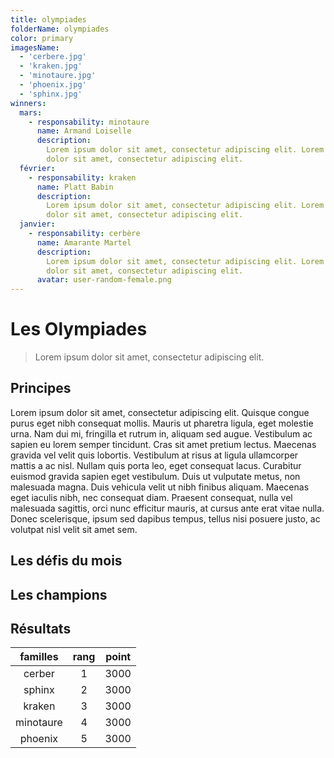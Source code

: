 ```yaml
---
title: olympiades
folderName: olympiades
color: primary
imagesName:
  - 'cerbere.jpg'
  - 'kraken.jpg'
  - 'minotaure.jpg'
  - 'phoenix.jpg'
  - 'sphinx.jpg'
winners:
  mars:
    - responsability: minotaure
      name: Armand Loiselle
      description:
        Lorem ipsum dolor sit amet, consectetur adipiscing elit. Lorem ipsum
        dolor sit amet, consectetur adipiscing elit.
  février:
    - responsability: kraken
      name: Platt Babin
      description:
        Lorem ipsum dolor sit amet, consectetur adipiscing elit. Lorem ipsum
        dolor sit amet, consectetur adipiscing elit.
  janvier:
    - responsability: cerbère
      name: Amarante Martel
      description:
        Lorem ipsum dolor sit amet, consectetur adipiscing elit. Lorem ipsum
        dolor sit amet, consectetur adipiscing elit.
      avatar: user-random-female.png
---
```


<div class="font-olympiades tracking-widest">

# Les Olympiades

</div>

> Lorem ipsum dolor sit amet, consectetur adipiscing elit.

## Principes

Lorem ipsum dolor sit amet, consectetur adipiscing elit. Quisque congue purus
eget nibh consequat mollis. Mauris ut pharetra ligula, eget molestie urna. Nam
dui mi, fringilla et rutrum in, aliquam sed augue. Vestibulum ac sapien eu lorem
semper tincidunt. Cras sit amet pretium lectus. Maecenas gravida vel velit quis
lobortis. Vestibulum at risus at ligula ullamcorper mattis a ac nisl. Nullam
quis porta leo, eget consequat lacus. Curabitur euismod gravida sapien eget
vestibulum. Duis ut vulputate metus, non malesuada magna. Duis vehicula velit ut
nibh finibus aliquam. Maecenas eget iaculis nibh, nec consequat diam. Praesent
consequat, nulla vel malesuada sagittis, orci nunc efficitur mauris, at cursus
ante erat vitae nulla. Donec scelerisque, ipsum sed dapibus tempus, tellus nisi
posuere justo, ac volutpat nisl velit sit amet sem.

<campus-center>
  <campus-carousel :names="imagesName" :folder-name="folderName"></campus-carousel>
</campus-center>

## Les défis du mois

<campus-center>
  <campus-responsive-image
    folder-name="olympiades"
    name="defis-mois-1.jpg"
    max-width="800"></campus-responsive-image>
</campus-center>

<campus-center>
  <campus-responsive-image
    folder-name="olympiades"
    name="defis-mois-2.jpg"
    max-width="800"></campus-responsive-image>
</campus-center>

## Les champions

<campus-team :team="winners" :color="color"></campus-team>

## Résultats

| familles  | rang | point |
| :-------: | :--: | :---: |
|  cerber   |  1   | 3000  |
|  sphinx   |  2   | 3000  |
|  kraken   |  3   | 3000  |
| minotaure |  4   | 3000  |
|  phoenix  |  5   | 3000  |
